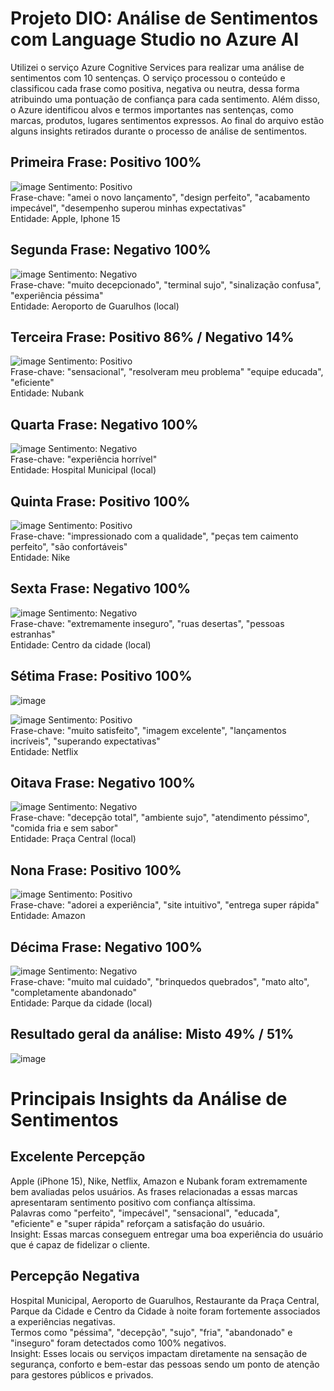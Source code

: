 # Projeto DIO: Análise de Sentimentos com Language Studio no Azure AI

Utilizei o serviço Azure Cognitive Services para realizar uma análise de sentimentos com 10 sentenças. O serviço processou o conteúdo e classificou cada frase como positiva, negativa ou neutra, dessa forma atribuindo uma pontuação de confiança para cada sentimento. Além disso, o Azure identificou alvos e termos importantes nas sentenças, como marcas, produtos, lugares sentimentos expressos. Ao final do arquivo estão alguns insights retirados durante o processo de análise de sentimentos.

## Primeira Frase: Positivo 100%
![image](https://github.com/user-attachments/assets/2f999d88-0325-42d2-86fe-fa54b0fe48a3)
Sentimento: Positivo\
Frase-chave: "amei o novo lançamento", "design perfeito", "acabamento impecável", "desempenho superou minhas expectativas"\
Entidade: Apple, Iphone 15

## Segunda Frase:	Negativo 100% 
![image](https://github.com/user-attachments/assets/8db324db-b145-44dc-bc42-316012aa51c2)
Sentimento: Negativo\
Frase-chave: "muito decepcionado", "terminal sujo", "sinalização confusa", "experiência péssima"\
Entidade: Aeroporto de Guarulhos (local)

## Terceira Frase: 	Positivo 86% / Negativo 14%
![image](https://github.com/user-attachments/assets/2a67ef7b-8052-4be4-aee2-bfe407f8faa0)
Sentimento: Positivo\
Frase-chave: "sensacional", "resolveram meu problema" "equipe educada", "eficiente"\
Entidade: Nubank

## Quarta Frase: Negativo 100%
![image](https://github.com/user-attachments/assets/bbf621c7-d8e2-489d-aad8-017c66a31a01)
Sentimento: Negativo\
Frase-chave: "experiência horrível"\
Entidade: Hospital Municipal (local)

## Quinta Frase: Positivo 100%
![image](https://github.com/user-attachments/assets/c391cb12-7ec4-477c-81de-b604c3e0348a)
Sentimento: Positivo\
Frase-chave: "impressionado com a qualidade", "peças tem caimento perfeito", "são confortáveis"\
Entidade: Nike

## Sexta Frase:	Negativo 100%
![image](https://github.com/user-attachments/assets/cb4f1bd1-3bfd-4fbe-b8a4-e1c59ae391b7)
Sentimento: Negativo\
Frase-chave: "extremamente inseguro", "ruas desertas", "pessoas estranhas"\
Entidade: Centro da cidade (local)

## Sétima Frase: Positivo	100%
![image](https://github.com/user-attachments/assets/d1253f72-3fbf-42e1-8c89-e1b8f7573293)

![image](https://github.com/user-attachments/assets/3ccab2b5-f446-4dd5-8e8e-8fe3eaa1317d)
Sentimento: Positivo\
Frase-chave: "muito satisfeito", "imagem excelente", "lançamentos incríveis", "superando expectativas"\
Entidade: Netflix

## Oitava Frase: 	Negativo 100% 
![image](https://github.com/user-attachments/assets/37e1c85a-a456-42d3-822d-2124e2389191)
 Sentimento: Negativo\
Frase-chave: "decepção total", "ambiente sujo", "atendimento péssimo", "comida fria e sem sabor"\
Entidade: Praça Central (local)

## Nona Frase: Positivo 100%
![image](https://github.com/user-attachments/assets/36b4031a-df8d-4aae-977c-e6c66292cc64)
Sentimento: Positivo\
Frase-chave: "adorei a experiência", "site intuitivo", "entrega super rápida"\
Entidade: Amazon

## Décima Frase: Negativo 100%
![image](https://github.com/user-attachments/assets/52329b24-6ef0-42a9-a858-375ddf5af70f)
Sentimento: Negativo\
Frase-chave: "muito mal cuidado", "brinquedos quebrados", "mato alto", "completamente abandonado"\
Entidade: Parque da cidade (local)

## Resultado geral da análise: Misto	49% / 51%
![image](https://github.com/user-attachments/assets/48c4d85d-c361-46f5-8784-4c363256680c)

# Principais Insights da Análise de Sentimentos

## Excelente Percepção
Apple (iPhone 15), Nike, Netflix, Amazon e Nubank foram extremamente bem avaliadas pelos usuários. As frases relacionadas a essas marcas apresentaram sentimento positivo com confiança altíssima.\
Palavras como "perfeito", "impecável", "sensacional", "educada", "eficiente" e "super rápida" reforçam a satisfação do usuário.\
Insight: Essas marcas conseguem entregar uma boa experiência do usuário que é capaz de fidelizar o cliente.


## Percepção Negativa

Hospital Municipal, Aeroporto de Guarulhos, Restaurante da Praça Central, Parque da Cidade e Centro da Cidade à noite foram fortemente associados a experiências negativas.\
Termos como "péssima", "decepção", "sujo", "fria", "abandonado" e "inseguro" foram detectados como 100% negativos.\
Insight: Esses locais ou serviços impactam diretamente na sensação de segurança, conforto e bem-estar das pessoas sendo um ponto de atenção para gestores públicos e privados.
